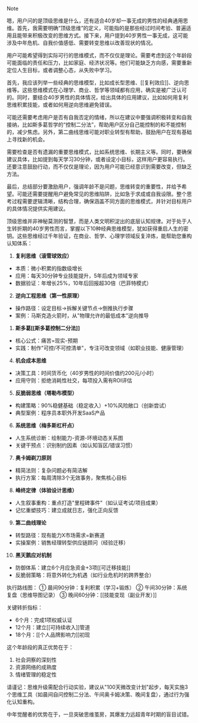 > [!NOTE]
> 嗯，用户问的是顶级思维是什么，还有适合40岁却一事无成的男性的经典通用思维。首先，我需要明确“顶级思维”的定义，可能指的是那些经过时间考验、普遍适用且能带来积极改变的思维方式。接下来，用户提到40岁男性一事无成，这可能涉及中年危机、自我价值感低、需要转变思维以改善现状的情况。
> 
> 用户可能希望得到实际可行的思维模式，而不仅仅是理论。需要考虑到这个年龄段可能面临的责任和压力，比如家庭、经济状况等。他们可能缺乏方向感，需要重新定位人生目标，或者调整心态，从失败中学习。
> 
> 首先，我应该列举一些经典的思维模型，比如成长型思维、[[复利效应]]、逆向思维等。这些思维模式在心理学、商业、哲学等领域都有应用，确实是被广泛认可的。同时，要结合40岁男性的具体情况，给出具体的应用建议，比如如何用复利思维积累技能，或者如何用逆向思维避免错误。
> 
> 可能还需要考虑用户是否有自我否定的情绪，所以在建议中要强调积极转变和自我接纳，比如斯多葛哲学的“控制二分法”，帮助用户区分自己能控制的和不能控制的，减少焦虑。另外，第二曲线思维可能对职业转型有帮助，鼓励用户在现有基础上寻找新的机会。
> 
> 需要检查是否有遗漏的重要思维模式，比如系统思维、长期主义等。同时，要确保建议具体，比如提到每天学习30分钟，或者设定小目标，这样用户更容易执行。还要注意鼓励行动，而不仅仅是理论，因为用户可能已经意识到需要改变，但缺乏方法。
> 
> 最后，总结部分要激励用户，强调年龄不是问题，思维转变的重要性，并给予希望。可能还需要提醒用户避免常见的思维陷阱，比如急于求成或自我设限。整个思考过程需要逻辑清晰，结构合理，确保涵盖不同方面的思维模式，并针对目标用户的具体情况提供实用建议。

顶级思维并非神秘莫测的智慧，而是人类文明积淀出的底层认知规律。对于处于人生转折期的40岁男性而言，掌握以下10种经典思维模型，犹如获得重启人生的密钥。这些思维经过千年验证，在商业、哲学、心理学领域反复淬炼，能帮助您重构认知体系：

1. **复利思维（滚雪球效应）**
- 本质：微小积累的指数级增长
- 应用：每天30分钟专业技能提升，5年后成为领域专家
- 数据验证：年增长25%，10年后回报超30倍（巴菲特模式）

2. **逆向工程思维（第一性原理）**
- 操作路径：设定目标→拆解关键节点→倒推执行步骤
- 案例：马斯克造火箭时，从"物理允许的最低成本"逆向推导

1. **斯多葛[[斯多葛控制二分法]]**
- 核心公式：痛苦=现实-预期
- 实践：制作"可控/不可控清单"，专注可改变领域（如职业技能、健康管理）

4. **机会成本思维**
- 决策工具：时间货币化（40岁男性的时间价值约200元/小时）
- 应用守则：拒绝消耗性社交，每项投入需有ROI评估

5. **反脆弱思维（塔勒布模型）**
- 构建策略：90%稳健基础（稳定收入）+10%风险敞口（创新尝试）
- 典型案例：程序员本职外开发SaaS产品

6. **系统思维（梅多斯杠杆点）**
- 人生系统诊断：绘制能力-资源-环境动态关系图
- 关键干预点：识别制约因素（如认知盲区/错误习惯）

7. **奥卡姆剃刀原则**
- 精简法则：复杂问题必有简洁解
- 执行方案：每周清除3个无效事务，聚焦核心目标

8. **峰终定律（体验设计思维）**
- 人生叙事重构：重点打造"里程碑事件"（如认证考试/项目成果）
- 记忆重塑技巧：建立成就日志，强化正向反馈

9. **第二曲线理论**
- 转型路径：现有能力X市场需求=新赛道
- 实操案例：销售经理转型供应链顾问（经验迁移）

10. **黑天鹅应对机制**
- 防御体系：建立6个月应急资金+3项[[可迁移技能]]
- 反脆弱策略：将意外转化为机遇（如行业危机时的跨界整合）

执行路线图：
① 晨间90分钟：复利积累（学习+锻炼）
② 午间30分钟：系统复盘（思维导图记录）
③ 晚间60分钟：[[技能变现（副业开发）]]

关键转折指标：
- 6个月：完成1项权威认证
- 12个月：建立[[可持续收入]]管道
- 18个月：[[个人品牌影响力]]初现

这个年龄段的真正优势在于：
1. 社会洞察的深刻性
2. 资源网络的成熟度
3. 情绪管理的稳定性

请谨记：思维升级需配合行动实验，建议从"100天微改变计划"起步，每天实施3个思维工具（如晨间自问控制二分法、午间奥卡姆决策、晚间复盘），通过行为强化认知重构。

中年觉醒者的优势在于，一旦突破思维茧房，其爆发力远超青年时期的盲目试错。